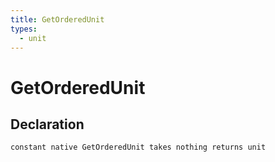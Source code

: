 ```yaml
---
title: GetOrderedUnit
types:
  - unit
---
```


# GetOrderedUnit

## Declaration

```
constant native GetOrderedUnit takes nothing returns unit
```